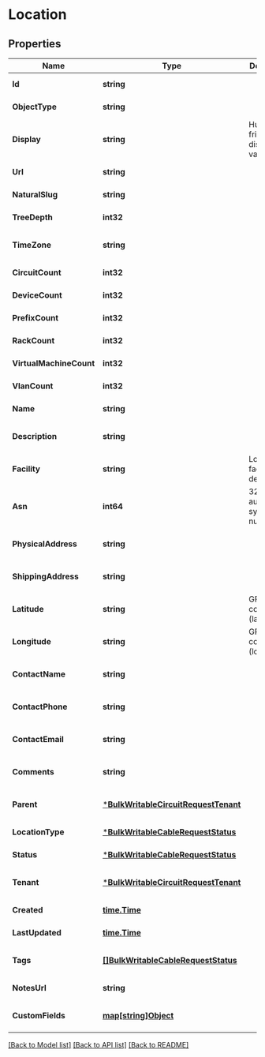 # Location

## Properties
Name | Type | Description | Notes
------------ | ------------- | ------------- | -------------
**Id** | **string** |  | [default to null]
**ObjectType** | **string** |  | [default to null]
**Display** | **string** | Human friendly display value | [default to null]
**Url** | **string** |  | [default to null]
**NaturalSlug** | **string** |  | [default to null]
**TreeDepth** | **int32** |  | [default to null]
**TimeZone** | **string** |  | [optional] [default to null]
**CircuitCount** | **int32** |  | [default to null]
**DeviceCount** | **int32** |  | [default to null]
**PrefixCount** | **int32** |  | [default to null]
**RackCount** | **int32** |  | [default to null]
**VirtualMachineCount** | **int32** |  | [default to null]
**VlanCount** | **int32** |  | [default to null]
**Name** | **string** |  | [default to null]
**Description** | **string** |  | [optional] [default to null]
**Facility** | **string** | Local facility ID or description | [optional] [default to null]
**Asn** | **int64** | 32-bit autonomous system number | [optional] [default to null]
**PhysicalAddress** | **string** |  | [optional] [default to null]
**ShippingAddress** | **string** |  | [optional] [default to null]
**Latitude** | **string** | GPS coordinate (latitude) | [optional] [default to null]
**Longitude** | **string** | GPS coordinate (longitude) | [optional] [default to null]
**ContactName** | **string** |  | [optional] [default to null]
**ContactPhone** | **string** |  | [optional] [default to null]
**ContactEmail** | **string** |  | [optional] [default to null]
**Comments** | **string** |  | [optional] [default to null]
**Parent** | [***BulkWritableCircuitRequestTenant**](BulkWritableCircuitRequest_tenant.md) |  | [optional] [default to null]
**LocationType** | [***BulkWritableCableRequestStatus**](BulkWritableCableRequest_status.md) |  | [default to null]
**Status** | [***BulkWritableCableRequestStatus**](BulkWritableCableRequest_status.md) |  | [default to null]
**Tenant** | [***BulkWritableCircuitRequestTenant**](BulkWritableCircuitRequest_tenant.md) |  | [optional] [default to null]
**Created** | [**time.Time**](time.Time.md) |  | [default to null]
**LastUpdated** | [**time.Time**](time.Time.md) |  | [default to null]
**Tags** | [**[]BulkWritableCableRequestStatus**](BulkWritableCableRequest_status.md) |  | [optional] [default to null]
**NotesUrl** | **string** |  | [default to null]
**CustomFields** | [**map[string]Object**](.md) |  | [optional] [default to null]

[[Back to Model list]](../README.md#documentation-for-models) [[Back to API list]](../README.md#documentation-for-api-endpoints) [[Back to README]](../README.md)

